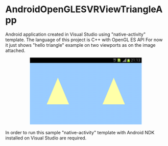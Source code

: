 # AndroidOpenGLESVRViewTriangleApp

Android application created in Visual Studio using "native-activity" template.
The language of this project is C++ with OpenGL ES API
For now it just shows "hello triangle" example on two viewports as on the image attached.

<p align="center">
  <img src="HelloTriangleVR.png" width="350"/>
</p>

In order to run this sample "native-activity" template with Android NDK installed on Visual Studio are required.
